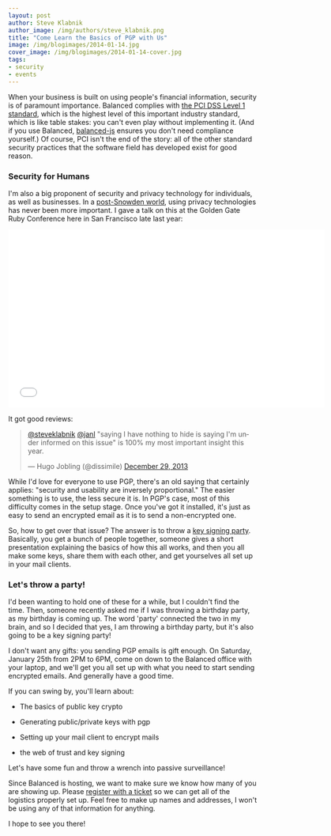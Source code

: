 ```yaml
---
layout: post
author: Steve Klabnik
author_image: /img/authors/steve_klabnik.png
title: "Come Learn the Basics of PGP with Us"
image: /img/blogimages/2014-01-14.jpg
cover_image: /img/blogimages/2014-01-14-cover.jpg
tags:
- security
- events
---
```


When your business is built on using people's financial information, security is of
paramount importance. Balanced complies with [the PCI DSS Level 1 standard](http://www.pcicomplianceguide.org/pcifaqs.php#5),
which is the highest level of this important industry standard, which is like
table stakes: you can't even play without implementing it. (And if you use Balanced,
[balanced-js](https://github.com/balanced/balanced-js) ensures you don't need
compliance yourself.) Of course, PCI isn't
the end of the story: all of the other standard security practices that the software
field has developed exist for good reason.

### Security for Humans

I'm also a big proponent of security
and privacy technology for individuals, as well as businesses.
In a [post-Snowden world](http://america.aljazeera.com/articles/multimedia/timeline-edward-snowden-revelations.html),
using privacy technologies has never been more important. I gave a talk on this at
the Golden Gate Ruby Conference here in San Francisco late last year:

<iframe width="640" height="360" src="//www.youtube.com/embed/LjZk8PP-u3c?feature=player_detailpage" frameborder="0" allowfullscreen></iframe>

It got good reviews:

<blockquote class="twitter-tweet" data-conversation="none" lang="en"><p><a href="https://twitter.com/steveklabnik">@steveklabnik</a> <a href="https://twitter.com/janl">@janl</a> &quot;saying I have nothing to hide is saying I&#39;m under informed on this issue&quot; is 100% my most important insight this year.</p>&mdash; Hugo Jobling (@dissimile) <a href="https://twitter.com/dissimile/statuses/417089522854535168">December 29, 2013</a></blockquote>
<script async src="//platform.twitter.com/widgets.js" charset="utf-8"></script>

While I'd love for everyone to use PGP, there's an old saying that certainly
applies: "security and usability are inversely proportional." The easier something
is to use, the less secure it is. In PGP's case, most of this difficulty comes
in the setup stage. Once you've got it installed, it's just as easy to send an
encrypted email as it is to send a non-encrypted one.

So, how to get over that issue? The answer is to throw a [key signing party](http://en.wikipedia.org/wiki/Key_signing_party).
Basically, you get a bunch of people together, someone gives a short presentation explaining
the basics of how this all works, and then you all make some keys, share them with each other,
and get yourselves all set up in your mail clients.

### Let's throw a party!

I'd been wanting to hold one of these for a while, but I couldn't find the time.
Then, someone recently asked me if I was throwing a birthday party, as my birthday is
coming up. The word 'party' connected the two in my brain, and so I decided that yes,
I am throwing a birthday party, but it's also going to be a key signing party!

I don't want any gifts: you sending PGP emails is gift enough. On Saturday, January
25th from 2PM to 6PM, come on down to the Balanced office with your laptop, and we'll get you all
set up with what you need to start sending encrypted emails. And generally have a
good time.

If you can swing by, you'll learn about:

* The basics of public key crypto

* Generating public/private keys with pgp

* Setting up your mail client to encrypt mails

* the web of trust and key signing

Let's have some fun and throw a wrench into passive surveillance!

Since Balanced is hosting, we want to make sure we know how many of you are showing up.
Please [register with a ticket](http://www.showclix.com/event/stevespgpparty) so we can
get all of the logistics properly set up. Feel free to make up names and addresses, I won't
be using any of that information for anything.

I hope to see you there!
